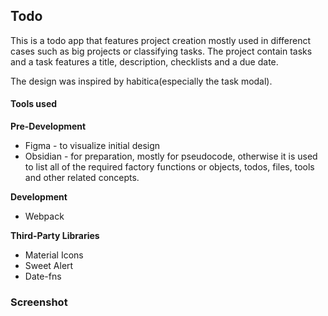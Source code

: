 ## Todo
This is a todo app that features project creation mostly used in differenct cases such as big projects or classifying tasks. The project contain tasks and a task features a title, description, checklists and a due date.

The design was inspired by habitica(especially the task modal). 

#### Tools used

**Pre-Development**
- Figma - to visualize initial design
- Obsidian - for preparation, mostly for pseudocode, otherwise it is used to list all of the required factory functions or objects, todos, files, tools and other related concepts.

**Development**
- Webpack

**Third-Party Libraries**
- Material Icons
- Sweet Alert
- Date-fns

### Screenshot

